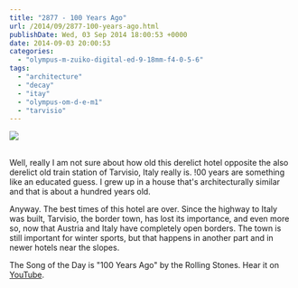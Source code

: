 ```yaml
---
title: "2877 - 100 Years Ago"
url: /2014/09/2877-100-years-ago.html
publishDate: Wed, 03 Sep 2014 18:00:53 +0000
date: 2014-09-03 20:00:53
categories: 
  - "olympus-m-zuiko-digital-ed-9-18mm-f4-0-5-6"
tags: 
  - "architecture"
  - "decay"
  - "itay"
  - "olympus-om-d-e-m1"
  - "tarvisio"
---
```

<div class="container">
<div class="center"><a target="_blank" href="https://d25zfm9zpd7gm5.cloudfront.net/1200x1200/2014/20140810_121946_lr.jpg"><img src="https://d25zfm9zpd7gm5.cloudfront.net/0600x0600/2014/20140810_121946_lr.jpg" /></a></div>
</div>
<br />

Well, really I am not sure about how old this derelict hotel opposite the also derelict old train station of Tarvisio, Italy really is. !00 years are something like an educated guess. I grew up in a house that's architecturally similar and that is about a hundred years old. 

Anyway. The best times of this hotel are over. Since the highway to Italy was built, Tarvisio, the border town, has lost its importance, and even more so, now that Austria and Italy have completely open borders. The town is still important for winter sports, but that happens in another part and in newer hotels near the slopes.

The Song of the Day is "100 Years Ago" by the Rolling Stones. Hear it on <a href="https://www.youtube.com/watch?v=CrciVFFw3iQ" target="_blank">YouTube</a>.
